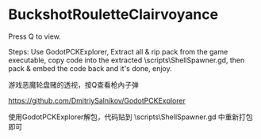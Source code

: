 # BuckshotRouletteClairvoyance

Press Q to view.

Steps:
Use GodotPCKExplorer, Extract all & rip pack from the game executable, copy code into the extracted \scripts\ShellSpawner.gd, then pack & embed the code back and it's done, enjoy.

游戏恶魔轮盘赌的透视，按Q查看枪內子弹

https://github.com/DmitriySalnikov/GodotPCKExplorer

使用GodotPCKExplorer解包，代码贴到 \scripts\ShellSpawner.gd 中重新打包即可
